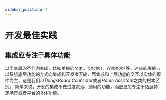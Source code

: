 ```yaml
---
sidebar_position: 7
---
```

# 开发最佳实践

## 集成应专注于具体功能
过于底层的不作为集成，比如单纯的Mqtt、Socket、Webhook等。这些底层能力以系统底层功能的方式向集成和开发者开放，而集成和上层功能的交互以实体的事件为主，这是我们和*ThingsBoard Connector*或者*Home Assistant*之类的根本区别。
简单来说，开发的集成不做过度灵活、通用的功能，而应更加专注于拓展特定场景或者平台的具体功能。
